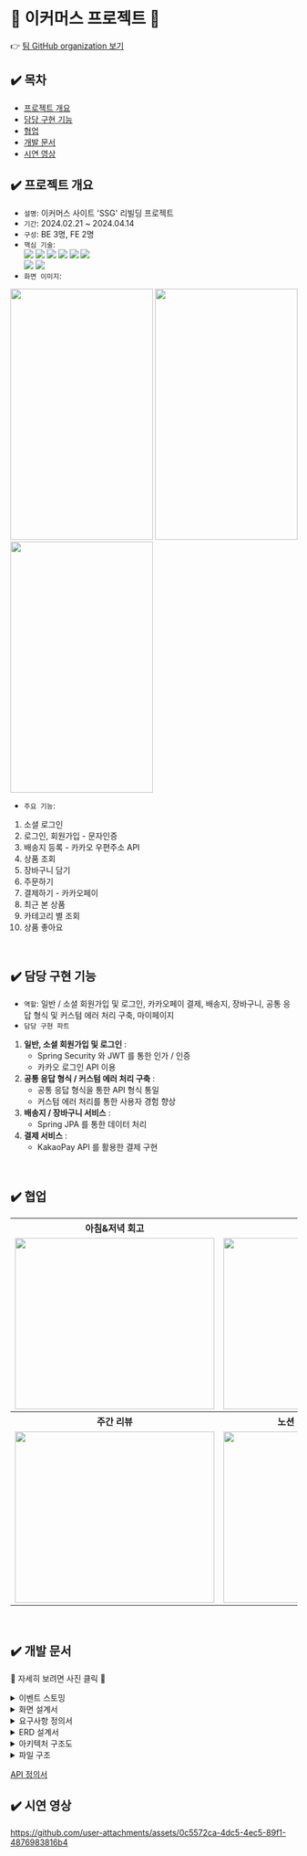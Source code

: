 # 🛒 이커머스 프로젝트 🛒

👉 [팀 GitHub organization 보기](https://github.com/5-tyranno-develops)

## ✔️ 목차
- [프로젝트 개요](#%EF%B8%8F-프로젝트-개요)
- [담당 구현 기능](#%EF%B8%8F-담당-구현-기능)
- [협업](#%EF%B8%8F-협업)
- [개발 문서](#%EF%B8%8F-개발-문서)
- [시연 영상](#%EF%B8%8F-시연-영상)

## ✔️ 프로젝트 개요
- `설명`: 이커머스 사이트 'SSG' 리빌딩 프로젝트
- `기간`: 2024.02.21 ~ 2024.04.14
- `구성`: BE 3명, FE 2명
- `핵심 기술`: <br>
  <img src="https://img.shields.io/badge/Spring_Security-6DB33F?style=for-the-badge&logo=Spring-Security&logoColor=white" />
  <img src="https://img.shields.io/badge/Spring_JPA-6DB33F?style=for-the-badge&logo=spring&logoColor=white" />
  <img src="https://img.shields.io/badge/Spring_Boot-6DB33F?style=for-the-badge&logo=Spring-Boot&logoColor=white" />
  <img src="https://img.shields.io/badge/Java-ED8B00?style=for-the-badge&logo=openjdk&logoColor=white" />
  <img src="https://img.shields.io/badge/Mysql-4479A1?style=for-the-badge&logo=Mysql&logoColor=black" />
  <img src="https://img.shields.io/badge/Redis-DC382D?style=for-the-badge&logo=Redis&logoColor=white" />
  <br>
  <img src="https://img.shields.io/badge/Swagger-85EA2D?style=for-the-badge&logo=swagger&logoColor=white" />
  <img src="https://img.shields.io/badge/GitHub-181717?style=for-the-badge&logo=github&logoColor=white" />
- `화면 이미지`: 
<p float="left">
  <img src="https://github.com/jmlee119/maphant-app/assets/68285285/30e23779-c25f-46fc-9783-87daf671a567" width=250 height=440 />
  <img src="https://github.com/user-attachments/assets/33d42db7-a56a-48dc-85e3-88a1132e3bc5" width=250 height=440 />
  <img src="https://github.com/jmlee119/2023Algorithm/assets/68285285/ce3d1ee4-bdc9-4548-af7e-c8d26102bd44" width=250 height=440 />
</p>

- `주요 기능`: <br>
1. 소셜 로그인
2. 로그인, 회원가입 - 문자인증
3. 배송지 등록 - 카카오 우편주소 API
4. 상품 조회
5. 장바구니 담기
6. 주문하기
7. 결제하기 - 카카오페이
8. 최근 본 상품
9. 카테고리 별 조회
10. 상품 좋아요
<br>

## ✔️ 담당 구현 기능

- `역할`: 일반 / 소셜 회원가입 및 로그인, 카카오페이 결제, 배송지, 장바구니, 공통 응답 형식 및 커스텀 에러 처리 구축, 마이페이지
-  `담당 구현 파트`
1. **일반, 소셜 회원가입 및 로그인** : <br>
    - Spring Security 와 JWT 를 통한 인가 / 인증
    - 카카오 로그인 API 이용
2. **공통 응답 형식 / 커스텀 에러 처리 구축** : <br>
    - 공통 응답 형식을 통한 API 형식 통일
    - 커스텀 에러 처리를 통한 사용자 경험 향상
3. **배송지 / 장바구니 서비스** : <br>
    - Spring JPA 를 통한 데이터 처리
4. **결제 서비스** : <br>
    - KakaoPay API 를 활용한 결제 구현
<br>

## ✔️ 협업
<table>
  <tr>
    <th>아침&저녁 회고</th>
    <th>스프린트</th>
  </tr>
  <tr>
    <td><img src="https://github.com/user-attachments/assets/fc072b5b-b75d-4140-8dd6-509994b3efed" width="350" height="300"></td>
    <td><img src="https://github.com/user-attachments/assets/1c401d48-0b16-4a56-aee9-29e5f485171e" width="350" height="300"></td>
  </tr>
  <tr>
    <th>주간 리뷰</th>
    <th>노션 기반 진행상황 공유</th>
  </tr>
  <tr>
    <td><img src="https://github.com/user-attachments/assets/d52769cc-1481-4f62-881e-e45a63a58d74" width="350" height="300"></td>
    <td><img src="https://github.com/user-attachments/assets/d51a1877-12d5-4890-91cd-d0c7e80884f4" width="350" height="300"></td>
  </tr>
</table>
<br>


## ✔️ 개발 문서
🔎 자세히 보려면 사진 클릭 🔎
<details>
<summary>
  이벤트 스토밍
</summary>
   <img src="https://github.com/user-attachments/assets/ce78c885-b6e3-4857-9b0b-a13f20d43c31" width="700" height="400">
</details>

<details>
<summary>
  화면 설계서
</summary>
  <img src="https://github.com/user-attachments/assets/ca027e30-3295-41fc-9f1a-27eb466fb8bb"  width="700" height="600">
</details>

<details>
<summary>
  요구사항 정의서
</summary>
  <img src="https://github.com/user-attachments/assets/71a40d9a-cea4-434f-97ed-a17ed2b8a512" width="700" height="400">
  <img src="https://github.com/user-attachments/assets/12c1bfd7-b689-4a4c-aa9f-1a77b13d6a4b" width="700" height="400">
</details>

<details>
<summary>
  ERD 설계서
</summary>
  <img src="https://github.com/user-attachments/assets/2537eb66-425b-4976-b3d3-af9b1a89e69b" width="700" height="400">
</details>

<details>
<summary>
  아키텍처 구조도
</summary>
  <img src="https://github.com/user-attachments/assets/aa7f65e6-283d-444d-a438-98095a1a6409" width="700" height="400">
</details>

<details>
<summary>
  파일 구조
</summary>
  <img src="https://github.com/user-attachments/assets/37cffc4b-f200-43b4-aec6-9a60e3eeb5cd">
</details>

[API 정의서](https://github.com/user-attachments/files/16467764/API.pdf)
<br>

## ✔️ 시연 영상
https://github.com/user-attachments/assets/0c5572ca-4dc5-4ec5-89f1-4876983816b4



